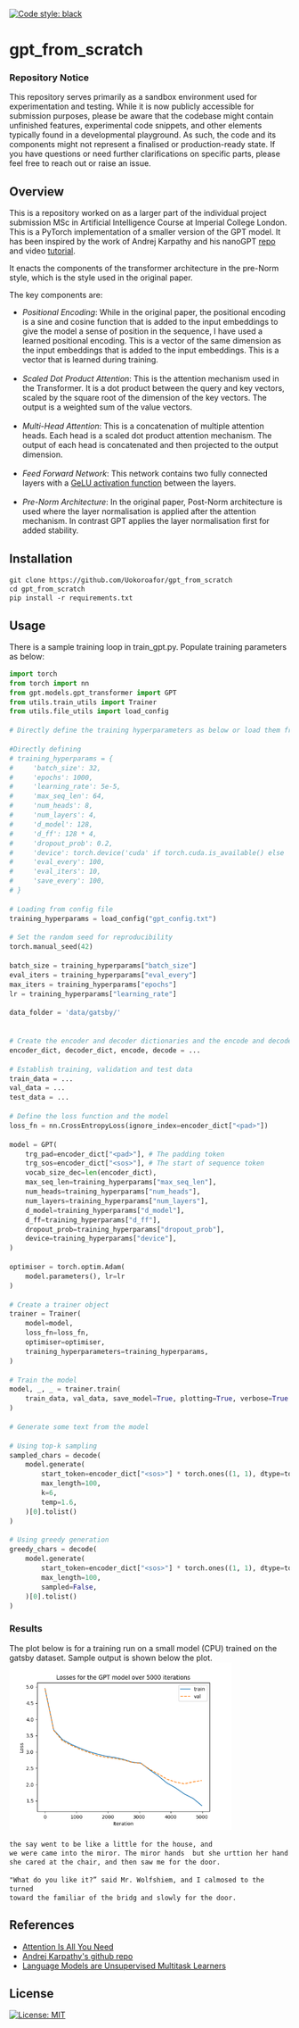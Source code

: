 [![Code style: black](https://img.shields.io/badge/code%20style-black-000000.svg)](https://github.com/psf/black)
# gpt_from_scratch
### Repository Notice

This repository serves primarily as a sandbox environment used for experimentation and testing. While it is now publicly accessible for submission purposes, please be aware that the codebase might contain unfinished features, experimental code snippets, and other elements typically found in a developmental playground. As such, the code and its components might not represent a finalised or production-ready state. If you have questions or need further clarifications on specific parts, please feel free to reach out or raise an issue.

## Overview

This is a repository worked on as a larger part of the individual project submission MSc in Artificial Intelligence Course at Imperial College London. This is a PyTorch implementation of a smaller version of the GPT model. It has been inspired by the work of Andrej Karpathy and his nanoGPT [repo](https://github.com/karpathy/nanoGPT/tree/master) and  video [tutorial](https://github.com/karpathy/ng-video-lecture/).

It enacts the components of the transformer architecture in the pre-Norm style, which is the style used in the original paper.

The key components are:
- *Positional Encoding*: While in the original paper, the positional encoding is a sine and cosine function that is added to the input embeddings to give the model a sense of position in the sequence, I have used a learned positional encoding. This is a vector of the same dimension as the input embeddings that is added to the input embeddings. This is a vector that is learned during training.
<br><br>
- *Scaled Dot Product Attention*: This is the attention mechanism used in the Transformer. It is a dot product between the query and key vectors, scaled by the square root of the dimension of the key vectors. The output is a weighted sum of the value vectors.
<br><br>
- *Multi-Head Attention*: This is a concatenation of multiple attention heads. Each head is a scaled dot product attention mechanism. The output of each head is concatenated and then projected to the output dimension.
<br><br>
- *Feed Forward Network*: This network contains two fully connected layers with a [GeLU activation function](https://arxiv.org/abs/1606.08415) between the layers.
<br><br>
- *Pre-Norm Architecture*: In the original paper, Post-Norm architecture is used where the layer normalisation is applied after the attention mechanism. In contrast GPT applies the layer normalisation first for added stability.
## Installation
```
git clone https://github.com/Uokoroafor/gpt_from_scratch
cd gpt_from_scratch
pip install -r requirements.txt
```
## Usage
There is a sample training loop in train_gpt.py. Populate training parameters as below:
```python
import torch
from torch import nn
from gpt.models.gpt_transformer import GPT
from utils.train_utils import Trainer
from utils.file_utils import load_config

# Directly define the training hyperparameters as below or load them from a config file

#Directly defining
# training_hyperparams = {
#     'batch_size': 32,
#     'epochs': 1000,
#     'learning_rate': 5e-5,
#     'max_seq_len': 64,
#     'num_heads': 8,
#     'num_layers': 4,
#     'd_model': 128,
#     'd_ff': 128 * 4,
#     'dropout_prob': 0.2,
#     'device': torch.device('cuda' if torch.cuda.is_available() else 'cpu'),
#     'eval_every': 100,
#     'eval_iters': 10,
#     'save_every': 100,
# }

# Loading from config file
training_hyperparams = load_config("gpt_config.txt")

# Set the random seed for reproducibility
torch.manual_seed(42)  

batch_size = training_hyperparams["batch_size"]
eval_iters = training_hyperparams["eval_every"]
max_iters = training_hyperparams["epochs"]
lr = training_hyperparams["learning_rate"]

data_folder = 'data/gatsby/'


# Create the encoder and decoder dictionaries and the encode and decode functions
encoder_dict, decoder_dict, encode, decode = ...

# Establish training, validation and test data
train_data = ...
val_data = ...
test_data = ...

# Define the loss function and the model
loss_fn = nn.CrossEntropyLoss(ignore_index=encoder_dict["<pad>"])

model = GPT(
    trg_pad=encoder_dict["<pad>"], # The padding token
    trg_sos=encoder_dict["<sos>"], # The start of sequence token
    vocab_size_dec=len(encoder_dict),
    max_seq_len=training_hyperparams["max_seq_len"],
    num_heads=training_hyperparams["num_heads"],
    num_layers=training_hyperparams["num_layers"],
    d_model=training_hyperparams["d_model"],
    d_ff=training_hyperparams["d_ff"],
    dropout_prob=training_hyperparams["dropout_prob"],
    device=training_hyperparams["device"],
)

optimiser = torch.optim.Adam(
    model.parameters(), lr=lr
)  

# Create a trainer object
trainer = Trainer(
    model=model,
    loss_fn=loss_fn,
    optimiser=optimiser,
    training_hyperparameters=training_hyperparams,
)

# Train the model
model, _, _ = trainer.train(
    train_data, val_data, save_model=True, plotting=True, verbose=True
)

# Generate some text from the model

# Using top-k sampling
sampled_chars = decode(
    model.generate(
        start_token=encoder_dict["<sos>"] * torch.ones((1, 1), dtype=torch.long),
        max_length=100,
        k=6,
        temp=1.6,
    )[0].tolist()
)

# Using greedy generation
greedy_chars = decode(
    model.generate(
        start_token=encoder_dict["<sos>"] * torch.ones((1, 1), dtype=torch.long),
        max_length=100,
        sampled=False,
    )[0].tolist()
)
```
###  Results
The plot below is for a training run on a small model (CPU) trained on the gatsby dataset. Sample output is shown below the plot.
<img src="./images/gatsby_plot.png" alt="Learning Curve" width="400"/>
```
the say went to be like a little for the house, and
we were came into the miror. The miror hands  but she urttion her hand
she cared at the chair, and then saw me for the door.

"What do you like it?” said Mr. Wolfshiem, and I calmosed to the turned
toward the familiar of the bridg and slowly for the door.
```

## References
- [Attention Is All You Need](https://arxiv.org/abs/1706.03762)
- [Andrej Karpathy's github repo](https://github.com/karpathy)
- [Language Models are Unsupervised Multitask Learners](https://d4mucfpksywv.cloudfront.net/better-language-models/language-models.pdf)

## License
[![License: MIT](https://img.shields.io/badge/License-MIT-yellow.svg)](https://opensource.org/licenses/MIT)


